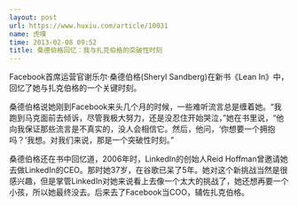 ```yaml
---
layout: post
url: https://www.huxiu.com/article/10031
name: 虎嗅
time: 2013-02-08 09:52
title: 桑德伯格回忆：我与扎克伯格的突破性时刻
---
```

Facebook首席运营官谢乐尔·桑德伯格(Sheryl Sandberg)在新书《Lean In》中，回忆了她与扎克伯格的一个关键时刻。

桑德伯格说她刚到Facebook来头几个月的时候，一些难听流言总是缠着她。“我跑到马克面前去倾诉，尽管我极大努力，还是没忍住开始哭泣，”她在书里说，“他向我保证那些流言是不真实的，没人会相信它。然后，他问，‘你想要一个拥抱吗？’我想。对我们来说，那是一个突破性时刻。”

桑德伯格还在书中回忆道，2006年时，LinkedIn的创始人Reid Hoffman曾邀请她去做LinkedIn的CEO。那时她37岁，在谷歌已呆了5年。她对这个新挑战当然是很感兴趣，但是掌管LinkedIn对她来说看上去像一个太大的挑战了，她还想再要一个小孩，所以她最终没去。后来去了Facebook当COO，辅佐扎克伯格。

